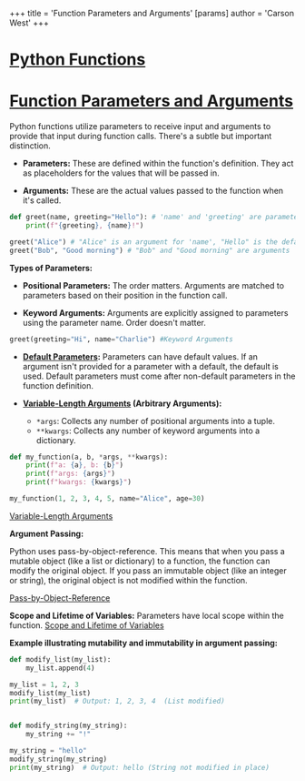 +++
 title = 'Function Parameters and Arguments'
[params]
	author = 'Carson West'
+++
# [Python Functions](./../python-functions/)
# [Function Parameters and Arguments](./../function-parameters-and-arguments/) 
Python functions utilize parameters to receive input and arguments to provide that input during function calls.  There's a subtle but important distinction.

* **Parameters:** These are defined within the function's definition. They act as placeholders for the values that will be passed in.

* **Arguments:** These are the actual values passed to the function when it's called.


```python
def greet(name, greeting="Hello"): # 'name' and 'greeting' are parameters
    print(f"{greeting}, {name}!")

greet("Alice") # "Alice" is an argument for 'name', "Hello" is the default argument for 'greeting'
greet("Bob", "Good morning") # "Bob" and "Good morning" are arguments
```

**Types of Parameters:**

* **Positional Parameters:**  The order matters.  Arguments are matched to parameters based on their position in the function call.

* **Keyword Arguments:**  Arguments are explicitly assigned to parameters using the parameter name. Order doesn't matter.

```python
greet(greeting="Hi", name="Charlie") #Keyword Arguments
```

* **[Default Parameters](./../default-parameters/):**  Parameters can have default values. If an argument isn't provided for a parameter with a default, the default is used.  Default parameters must come after non-default parameters in the function definition.

* **[Variable-Length Arguments](./../variable-length-arguments/) (Arbitrary Arguments):**
    * `*args`:  Collects any number of positional arguments into a tuple.
    * `**kwargs`: Collects any number of keyword arguments into a dictionary.

```python
def my_function(a, b, *args, **kwargs):
    print(f"a: {a}, b: {b}")
    print(f"args: {args}")
    print(f"kwargs: {kwargs}")

my_function(1, 2, 3, 4, 5, name="Alice", age=30)
```

[Variable-Length Arguments](./../variable-length-arguments/)

**Argument Passing:**

Python uses pass-by-object-reference.  This means that when you pass a mutable object (like a list or dictionary) to a function, the function can modify the original object.  If you pass an immutable object (like an integer or string), the original object is not modified within the function.

[Pass-by-Object-Reference](./../pass-by-object-reference/)


**Scope and Lifetime of Variables:**  Parameters have local scope within the function.  [Scope and Lifetime of Variables](./../scope-and-lifetime-of-variables/)

**Example illustrating mutability and immutability in argument passing:**

```python
def modify_list(my_list):
    my_list.append(4)

my_list = 1, 2, 3
modify_list(my_list)
print(my_list)  # Output: 1, 2, 3, 4  (List modified)


def modify_string(my_string):
    my_string += "!"

my_string = "hello"
modify_string(my_string)
print(my_string)  # Output: hello (String not modified in place)
```
